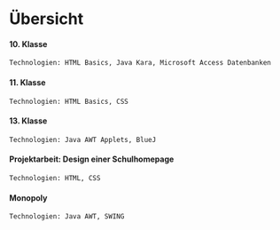 # Übersicht

#### 10. Klasse
    Technologien: HTML Basics, Java Kara, Microsoft Access Datenbanken

#### 11. Klasse
    Technologien: HTML Basics, CSS 
	
#### 13. Klasse
    Technologien: Java AWT Applets, BlueJ
	
#### Projektarbeit: Design einer Schulhomepage
    Technologien: HTML, CSS
	
#### Monopoly 
    Technologien: Java AWT, SWING